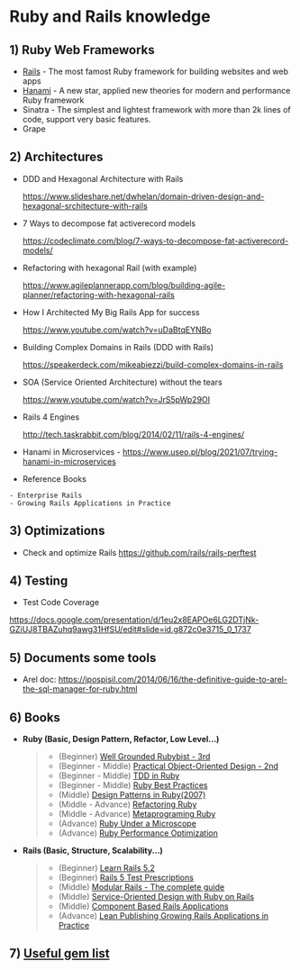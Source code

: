 


# Ruby and Rails knowledge
## 1) Ruby Web Frameworks
- [Rails](https://rubyonrails.org/) - The most famost Ruby framework for building websites and web apps
- [Hanami](https://guides.hanamirb.org/v2.0/introduction/getting-started/) - A new star, applied new theories for modern and performance Ruby framework
- Sinatra - The simplest and lightest framework with more than 2k lines of code, support very basic features.
- Grape
## 2) Architectures
- DDD and Hexagonal Architecture with Rails

  https://www.slideshare.net/dwhelan/domain-driven-design-and-hexagonal-srchitecture-with-rails

- 7 Ways to decompose fat activerecord models

  https://codeclimate.com/blog/7-ways-to-decompose-fat-activerecord-models/

- Refactoring with hexagonal Rail (with example)

  https://www.agileplannerapp.com/blog/building-agile-planner/refactoring-with-hexagonal-rails

- How I Architected My Big Rails App for success

  https://www.youtube.com/watch?v=uDaBtqEYNBo

- Building Complex Domains in Rails (DDD with Rails)

  https://speakerdeck.com/mikeabiezzi/build-complex-domains-in-rails

- SOA (Service Oriented Architecture) without the tears

  https://www.youtube.com/watch?v=JrS5pWp29OI

- Rails 4 Engines

  http://tech.taskrabbit.com/blog/2014/02/11/rails-4-engines/

- Hanami in Microservices - https://www.useo.pl/blog/2021/07/trying-hanami-in-microservices

- Reference Books
```
- Enterprise Rails
- Growing Rails Applications in Practice
```

## 3) Optimizations
- Check and optimize Rails https://github.com/rails/rails-perftest

## 4) Testing
- Test Code Coverage

https://docs.google.com/presentation/d/1eu2x8EAPOe6LG2DTjNk-GZiUJ8TBAZuhq9awg31HfSU/edit#slide=id.g872c0e3715_0_1737


## 5) Documents some tools

- Arel doc: https://jpospisil.com/2014/06/16/the-definitive-guide-to-arel-the-sql-manager-for-ruby.html

## 6) Books
  * **Ruby (Basic, Design Pattern, Refactor, Low Level...)**
    > * (Beginner) [Well Grounded Rubybist - 3rd](https://github.com/jackiedo91/ruby_and_rails_knowledge/blob/master/6_books/Ruby%20-%20Well%20grounded%20Rubyist%20-%203rd.pdf)
    > * (Beginner - Middle) [Practical Object-Oriented Design - 2nd](https://github.com/jackiedo91/ruby_and_rails_knowledge/blob/master/6_books/Ruby%20-%20Practical%20Object-Oriented%20Design%20-%202nd.pdf)
    > * (Beginner - Middle) [TDD in Ruby](https://github.com/jackiedo91/ruby_and_rails_knowledge/blob/master/6_books/Ruby%20-%20Test%20Driven%20Development%20in%20Ruby.pdf)
    > * (Beginner - Middle) [Ruby Best Practices](https://github.com/jackiedo91/ruby_and_rails_knowledge/blob/master/6_books/Ruby%20-%20Ruby%20Best%20%20Practices.pdf)
    > * (Middle) [Design Patterns in Ruby(2007)](https://github.com/jackiedo91/ruby_and_rails_knowledge/blob/master/6_books/Ruby%20-%20Design%20Patterns%20in%20Ruby%20(2007).pdf)
    > * (Middle - Advance) [Refactoring Ruby](https://github.com/jackiedo91/ruby_and_rails_knowledge/blob/master/6_books/Ruby%20-%20Refactoring%20Ruby.pdf)
    > * (Middle - Advance) [Metaprograming Ruby](https://github.com/jackiedo91/ruby_and_rails_knowledge/blob/master/6_books/Ruby%20-%20Metaprogramming%20Ruby%202nd.pdf)
    > * (Advance) [Ruby Under a Microscope](https://github.com/jackiedo91/ruby_and_rails_knowledge/blob/master/6_books/Ruby%20-%20Ruby%20Under%20a%20Microscope.pdf)
    > * (Advance) [Ruby Performance Optimization](https://github.com/jackiedo91/ruby_and_rails_knowledge/blob/master/6_books/Ruby%20-%20Ruby%20Performance%20Optimization.pdf)

  * **Rails (Basic, Structure, Scalability...)**
    > * (Beginner) [Learn Rails 5.2](https://github.com/jackiedo91/ruby_and_rails_knowledge/blob/master/6_books/Rails%20-%20Learn%20Rails%205-2.pdf)
    > * (Beginner) [Rails 5 Test Prescriptions](https://github.com/jackiedo91/ruby_and_rails_knowledge/blob/master/6_books/Rails%20-%20Rails%205%20Test%20Prescriptions.pdf)
    > * (Middle) [Modular Rails - The complete guide](https://github.com/jackiedo91/ruby_and_rails_knowledge/blob/master/6_books/Rails%20-%20Modular%20Rails%20The%20Complete%20Guide%20to%20Modular%20Rails%20Applications.pdf)
    > * (Middle) [Service-Oriented Design with Ruby on Rails](https://github.com/jackiedo91/ruby_and_rails_knowledge/blob/master/6_books/Rails%20-%20Service-Oriented%20Design%20with%20Ruby%20and%20Rails.pdf)
    > * (Middle) [Component Based Rails Applications](https://github.com/jackiedo91/ruby_and_rails_knowledge/blob/master/6_books/Rails%20-%20Component%20Based%20Rails-Applications.pdf)
    > * (Advance) [Lean Publishing Growing Rails Applications in Practice](https://github.com/jackiedo91/ruby_and_rails_knowledge/blob/master/6_books/Rails%20-%20Lean%20Publishing%20Growing%20Rails%20Applications%20in%20Practice%20(2014).pdf)

## 7) [Useful gem list](https://github.com/jackiedo91/ruby_and_rails_knowledge/blob/master/7_gems/useful_gems.md)


